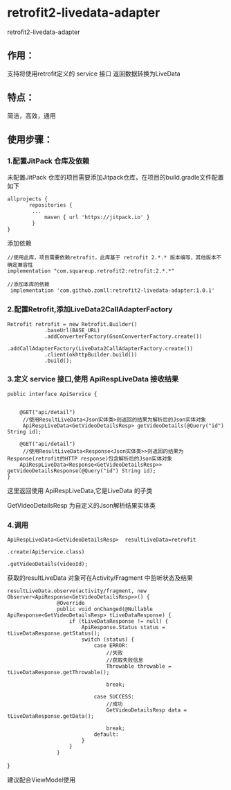 # retrofit2-livedata-adapter
retrofit2-livedata-adapter
## 作用：
支持将使用retrofit定义的 service 接口 返回数据转换为LiveData
## 特点：
简洁，高效，通用

## 使用步骤：
### 1.配置JitPack 仓库及依赖

未配置JitPack 仓库的项目需要添加Jitpack仓库，在项目的build.gradle文件配置如下
    
    allprojects {
           repositories {
            ...
                maven { url 'https://jitpack.io' }
            }
	}
	

添加依赖

    //使用此库，项目需要依赖retrofit，此库基于 retrofit 2.*.* 版本编写，其他版本不确定兼容性
    implementation "com.squareup.retrofit2:retrofit:2.*.*"
    
    //添加本库的依赖
     implementation 'com.github.zomll:retrofit2-livedata-adapter:1.0.1'
    
    
### 2.配置Retrofit,添加LiveData2CallAdapterFactory

    Retrofit retrofit = new Retrofit.Builder()
                .baseUrl(BASE_URL)
                .addConverterFactory(GsonConverterFactory.create())
                .addCallAdapterFactory(LiveData2CallAdapterFactory.create())
                .client(okhttpBuilder.build())
                .build();
                
### 3.定义 service 接口,使用 ApiRespLiveData 接收结果

    public interface ApiService {
    
        
        @GET("api/detail")
         //使用ResultLiveData<Json实体类>则返回的结果为解析后的Json实体对象
         ApiRespLiveData<GetVideoDetailsResp> getVideoDetails(@Query("id") String id);
     
        @GET("api/detail")
         //使用ResultLiveData<Response<Json实体类>>则返回的结果为Response(retrofit的HTTP response)包含解析后的Json实体对象
        ApiRespLiveData<Response<GetVideoDetailsResp>> getVideoDetailsResponse(@Query("id") String id);
    }
  这里返回使用 ApiRespLiveData,它是LiveData 的子类
  
  GetVideoDetailsResp 为自定义的Json解析结果实体类
  
### 4.调用

    ApiRespLiveData<GetVideoDetailsResp>  resultLiveData=retrofit
                                                            .create(ApiService.class)
                                                            .getVideoDetails(videoId);
 
获取的resultLiveData 对象可在Activity/Fragment 中监听状态及结果
  
    resultLiveData.observe(activity/fragment, new Observer<ApiResponse<GetVideoDetailsResp>>() {
                    @Override
                    public void onChanged(@Nullable ApiResponse<GetVideoDetailsResp> tLiveDataResponse) {
                        if (tLiveDataResponse != null) {
                            ApiResponse.Status status = tLiveDataResponse.getStatus();
                            switch (status) {
                                case ERROR:
                                    //失败
                                    //获取失败信息
                                    Throwable throwable = tLiveDataResponse.getThrowable();
                                     
                                    break;
                         
                                case SUCCESS:
                                    //成功
                                    GetVideoDetailsResp data = tLiveDataResponse.getData();
                                    
                                    break;
                                default:
                            }
                        }
                    }
   }

建议配合ViewModel使用